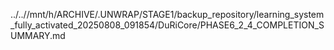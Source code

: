 ../..//mnt/h/ARCHIVE/.UNWRAP/STAGE1/backup_repository/learning_system_fully_activated_20250808_091854/DuRiCore/PHASE6_2_4_COMPLETION_SUMMARY.md